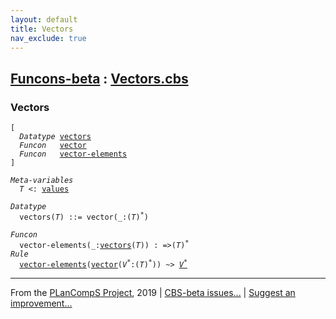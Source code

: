 ```yaml
---
layout: default
title: Vectors
nav_exclude: true
---
```


[Funcons-beta] : [Vectors.cbs]
-----------------------------

### Vectors

<div class="highlighter-rouge"><pre class="highlight"><code>[
  <i class="keyword">Datatype</i> <span class="name"><a href="#Name_vectors">vectors</a></span>
  <i class="keyword">Funcon</i>   <span class="name"><a href="#Name_vector">vector</a></span>
  <i class="keyword">Funcon</i>   <span class="name"><a href="#Name_vector-elements">vector-elements</a></span>
]</code></pre></div>



<div class="highlighter-rouge"><pre class="highlight"><code><i class="keyword">Meta-variables</i>
  <span id="PartVariable_T"><i class="var">T</i></span> <: <span class="name"><a href="../../Value-Types/index.html#Name_values">values</a></span></code></pre></div>



<div class="highlighter-rouge"><pre class="highlight"><code><i class="keyword">Datatype</i>
  <span class="name"><span id="Name_vectors">vectors</span></span>(<span id="Variable40_T"><i class="var">T</i></span>) ::= <span id="Name_vector">vector</span>(_:(<span id="Variable56_T"><i class="var">T</i></span>)<sup class="sup">*</sup>)</code></pre></div>

<div class="highlighter-rouge"><pre class="highlight"><code><i class="keyword">Funcon</i>
  <span class="name"><span id="Name_vector-elements">vector-elements</span></span>(_:<span class="name"><a href="#Name_vectors">vectors</a></span>(<span id="Variable88_T"><i class="var">T</i></span>)) : =>(<span id="Variable108_T"><i class="var">T</i></span>)<sup class="sup">*</sup>
<i class="keyword">Rule</i>
  <span class="name"><a href="#Name_vector-elements">vector-elements</a></span>(<span class="name"><a href="#Name_vector">vector</a></span>(<span id="Variable126_V*"><i class="var">V<sup class="sup">*</sup></i></span>:(<i class="var">T</i>)<sup class="sup">*</sup>)) ~> <a href="#Variable126_V*"><i class="var">V<sup class="sup">*</sup></i></a></code></pre></div>



____

From the [PLanCompS Project], 2019 | [CBS-beta issues...] | [Suggest an improvement...]

[Vectors.cbs]: Vectors.cbs 
  "CBS SOURCE FILE"
[Funcons-beta]: /CBS-beta/docs/Funcons-beta
 "FUNCONS-BETA"
[Unstable-Funcons-beta]: /CBS-beta/docs/Unstable-Funcons-beta
  "UNSTABLE-FUNCONS-BETA"
[Languages-beta]: /CBS-beta/docs/Languages-beta
  "LANGUAGES-BETA"
[Unstable-Languages-beta]: /CBS-beta/docs/Unstable-Languages-beta
  "UNSTABLE-LANGUAGES-BETA"
[CBS-beta]: /CBS-beta "CBS-BETA"
[PLanCompS Project]: http://plancomps.org
  "PROGRAMMING LANGUAGE COMPONENTS AND SPECIFICATIONS PROJECT HOME PAGE"
[CBS-beta issues...]: https://github.com/plancomps/plancomps.github.io/issues
  "CBS-BETA ISSUE REPORTS ON GITHUB"
[Suggest an improvement...]: mailto:plancomps@gmail.com?Subject=CBS-beta%20-%20comment&Body=Re%3A%20CBS-beta%20specification%20at%20Values/Composite/Vectors/Vectors.cbs%0A%0AComment/Query/Issue/Suggestion%3A%0A%0A%0ASignature%3A%0A 
  "GENERATE AN EMAIL TEMPLATE"
